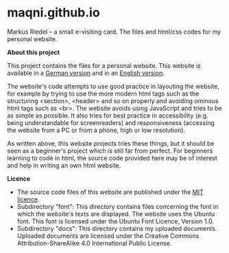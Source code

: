 # maqni.github.io
Markus Riedel – a small e-visiting card. 
The files and html/css codes for my personal website.


**About this project**

This project contains the files for a personal website. This website is available in a <a href="https://maqni.github.io/de/index.html">German version</a> and in an <a href="https://maqni.github.io/en/index.html">English version</a>.

The website's code attempts to use good practice in layouting the website, for example by trying to use the more modern html tags such as the structuring &lt;section&gt;, &lt;header&gt; and so on properly and avoiding ominous html tags such as &lt;br&gt;. The website avoids using JavaScript and tries to be as simple as possible. It also tries for best practice in accessibility (e.g. being understandable for screenreaders) and responsiveness (accessing the website from a PC or from a phone, high or low resolution). 

As written above, this website projects tries these things, but it should be seen as a beginner's project which is still far from perfect. For beginners learning to code in html, the source code provided here may be of interest and help in writing an own html website.

  
**Licence**

- The source code files of this website are published under the <a href="https://github.com/maqni/maqni.github.io/blob/main/LICENSE">MIT licence</a>. 
- Subdirectory "font": This directory contains files concerning the font in which the website's texts are displayed. The website uses the Ubuntu font. This font is licensed under the Ubuntu Font Licence, Version 1.0.
- Subdirectory "docs": This directory contains my uploaded documents. Uploaded documents are licensed under the Creative Commons Attribution-ShareAlike 4.0 International Public License.
